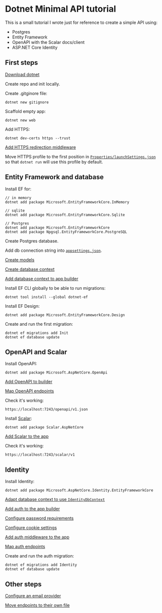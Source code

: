 # Dotnet Minimal API tutorial

This is a small tutorial I wrote just for reference to create a simple API using:
* Postgres
* Entity Framework
* OpenAPI with the Scalar docs/client
* ASP.NET Core Identity

## First steps

[Download dotnet](https://dotnet.microsoft.com/en-us/download)

Create repo and init locally.

Create .gitginore file:
```
dotnet new gitignore
```

Scaffold empty app:
```
dotnet new web
```

Add HTTPS:
```
dotnet dev-certs https --trust
```

[Add HTTPS redirection middleware](https://github.com/PierBover/dotnet-test-minimal-api/blob/main/Program.cs#L37)


Move HTTPS profile to the first position in [`Properties/launchSettings.json`](https://github.com/PierBover/dotnet-test-minimal-api/blob/main/Properties/launchSettings.json) so that `dotnet run` will use this profile by default.


## Entity Framework and database

Install EF for:
```
// in memory
dotnet add package Microsoft.EntityFrameworkCore.InMemory

// sqlite
dotnet add package Microsoft.EntityFrameworkCore.Sqlite

// Postgres
dotnet add package Microsoft.EntityFrameworkCore
dotnet add package Npgsql.EntityFrameworkCore.PostgreSQL
```

Create Postgres database.

Add db connection string into [`appsettings.json`](https://github.com/PierBover/dotnet-test-minimal-api/blob/main/appsettings.json#L2-L4).

[Create models](https://github.com/PierBover/dotnet-test-minimal-api/blob/main/Models/Fruit.cs)

[Create database context](https://github.com/PierBover/dotnet-test-minimal-api/blob/caf6bc7262637c0571474e30dcd9261e634ebc12/Data/AppDbContext.cs)

[Add database context to app builder](https://github.com/PierBover/dotnet-test-minimal-api/blob/caf6bc7262637c0571474e30dcd9261e634ebc12/Program.cs#L9-L11)

Install EF CLI globally to be able to run migrations:
```
dotnet tool install --global dotnet-ef
```

Install EF Design:
```
dotnet add package Microsoft.EntityFrameworkCore.Design
```

Create and run the first migration:
```
dotnet ef migrations add Init
dotnet ef database update
```

## OpenAPI and Scalar

Install OpenAPI:
```
dotnet add package Microsoft.AspNetCore.OpenApi
```

[Add OpenAPI to builder](https://github.com/PierBover/dotnet-test-minimal-api/blob/main/Program.cs#L13)

[Map OpenAPI endpoints](https://github.com/PierBover/dotnet-test-minimal-api/blob/main/Program.cs#L39)

Check it's working:
```
https://localhost:7243/openapi/v1.json
```

Install [Scalar](https://scalar.com/):
```
dotnet add package Scalar.AspNetCore
```

[Add Scalar to the app](https://github.com/PierBover/dotnet-test-minimal-api/blob/main/Program.cs#L33-L35)

Check it's working:
```
https://localhost:7243/scalar/v1
```

## Identity

Install Identity:
```
dotnet add package Microsoft.AspNetCore.Identity.EntityFrameworkCore
```

[Adapt database context to use `IdentityDbContext`](https://github.com/PierBover/dotnet-test-minimal-api/blob/main/Data/AppDbContext.cs)

[Add auth to the app builder](https://github.com/PierBover/dotnet-test-minimal-api/blob/main/Program.cs#L14-L15)

[Configure password requirements](https://github.com/PierBover/dotnet-test-minimal-api/blob/main/Program.cs#L17-L24)

[Configure cookie settings](https://github.com/PierBover/dotnet-test-minimal-api/blob/main/Program.cs#L26-L29)

[Add auth middleware to the app](https://github.com/PierBover/dotnet-test-minimal-api/blob/main/Program.cs#L38)

[Map auth endpoints](https://github.com/PierBover/dotnet-test-minimal-api/blob/main/Program.cs#L40)

Create and run the auth migration:
```
dotnet ef migrations add Identity
dotnet ef database update
```

## Other steps

[Configure an email provider](https://learn.microsoft.com/en-us/aspnet/core/security/authentication/accconfirm?view=aspnetcore-9.0&tabs=visual-studio#configure-an-email-provider)

[Move endpoints to their own file](https://learn.microsoft.com/en-us/aspnet/core/fundamentals/minimal-apis/route-handlers?view=aspnetcore-9.0#endpoint-defined-outside-of-programcs)
